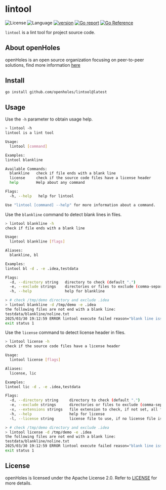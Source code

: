 # lintool

![License](https://img.shields.io/badge/license-Apache2.0-green)
![Language](https://img.shields.io/badge/Language-Go-blue.svg)
[![version](https://img.shields.io/github/v/tag/openholes/bencode?label=release&color=blue)](https://github.com/openholes/bencode/releases)
[![Go report](https://goreportcard.com/badge/github.com/openholes/bencode)](https://goreportcard.com/report/github.com/openholes/bencode)
[![Go Reference](https://pkg.go.dev/badge/github.com/openholes/bencode.svg)](https://pkg.go.dev/github.com/openholes/bencode)

`lintool` is a lint tool for project source code.

## About openHoles

openHoles is an open source organization focusing on peer-to-peer solutions, find more information [here](https://github.com/openholes/openholes)

## Install

```bash
go install github.com/openholes/lintool@latest
```

## Usage

Use the `-h` parameter to obtain usage help.

```bash
> lintool -h
lintool is a lint tool

Usage:
  lintool [command]

Examples:
lintool blankline

Available Commands:
  blankline   check if file ends with a blank line
  license     check if the source code files have a license header
  help        Help about any command

Flags:
  -h, --help   help for lintool

Use "lintool [command] --help" for more information about a command.
```

Use the `blankline` command to detect blank lines in files.

```bash
> lintool blankline -h
check if file ends with a blank line

Usage:
  lintool blankline [flags]

Aliases:
  blankline, bl

Examples:
lintool bl -d . -e .idea,testdata

Flags:
  -d, --directory string   directory to check (default ".")
  -e, --exclude strings    directories or files to exclude (comma-separated)
  -h, --help               help for blankline

> # check /tmp/demo directory and exclude .idea
> lintool blankline -d /tmp/demo -e .idea
the following files are not end with a blank line:
testdata/blankline/noline.txt
2025/03/30 19:12:59 ERROR lintool execute failed reason="blank line issue found"
exit status 1
```


Use the `license` command to detect license header in files.

```bash
> lintool license -h
check if the source code files have a license header

Usage:
  lintool license [flags]

Aliases:
  license, lic

Examples:
lintool lic -d . -e .idea,testdata

Flags:
  -d, --directory string     directory to check (default ".")
  -e, --exclude strings      directories or files to exclude (comma-separated)
  -x, --extensions strings   file extension to check, if not set, all files will be checked (comma-separated)
  -h, --help                 help for license
  -l, --license string       license file to use, if no license file is found and this flag is not set, process will be skipped, support [Apache-2.0, MIT, GPL-2.0, GPL-3.0, LGPL, MPL, BSD]

> # check /tmp/demo directory and exclude .idea
> lintool license -d /tmp/demo -e .idea
the following files are not end with a blank line:
testdata/blankline/noline.txt
2025/03/30 19:12:59 ERROR lintool execute failed reason="blank line issue found"
exit status 1
```

## License

openHoles is licensed under the Apache License 2.0. Refer to [LICENSE](https://github.com/openholes/bencode/blob/main/LICENSE) for more details.
